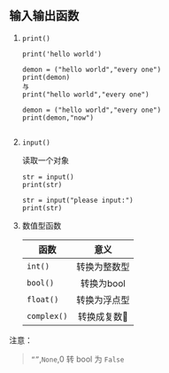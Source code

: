 ## 输入输出函数

1. `print()`
    ```
    print('hello world')

    demon = ("hello world","every one")
    print(demon)
    与
    print("hello world","every one")

    demon = ("hello world","every one")
    print(demon,"now")


    ```

2. `input()`

    读取一个对象
    ```
    str = input()
    print(str)

    str = input("please input:")
    print(str)
    ```

3. 数值型函数

    |函数|意义|
    |----|:---:|
    |`int()`| 转换为整数型
    |`bool()`|转换为bool|
    |`float()`|转换为浮点型|
    |`complex()`|转换成复数|

注意： 

>`“”`,`None`,0 转 bool 为 `False`
